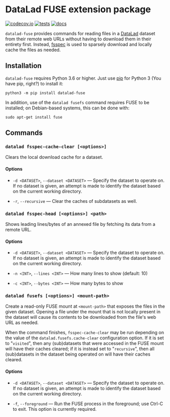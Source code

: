 # DataLad FUSE extension package

[![codecov.io](https://codecov.io/github/datalad/datalad-fuse/coverage.svg?branch=master)](https://codecov.io/github/datalad/datalad-fuse?branch=master) [![tests](https://github.com/datalad/datalad-fuse/workflows/Test/badge.svg)](https://github.com/datalad/datalad-fuse/actions?query=workflow%3ATest) [![docs](https://github.com/datalad/datalad-fuse/workflows/docs/badge.svg)](https://github.com/datalad/datalad-fuse/actions?query=workflow%3Adocs)

`datalad-fuse` provides commands for reading files in a
[DataLad](http://datalad.org) dataset from their remote web URLs without having
to download them in their entirety first.  Instead,
[fsspec](http://github.com/fsspec/filesystem_spec) is used to sparsely download
and locally cache the files as needed.

## Installation

`datalad-fuse` requires Python 3.6 or higher.  Just use
[pip](https://pip.pypa.io) for Python 3 (You have pip, right?) to install it:

    python3 -m pip install datalad-fuse

In addition, use of the `datalad fusefs` command requires FUSE to be installed;
on Debian-based systems, this can be done with:

    sudo apt-get install fuse

## Commands

### `datalad fsspec-cache-clear [<options>]`

Clears the local download cache for a dataset.

#### Options

- `-d <DATASET>`, `--dataset <DATASET>` — Specify the dataset to operate on.
  If no dataset is given, an attempt is made to identify the dataset based on
  the current working directory.

- `-r`, `--recursive` — Clear the caches of subdatasets as well.

### `datalad fsspec-head [<options>] <path>`

Shows leading lines/bytes of an annexed file by fetching its data from a remote
URL.

#### Options

- `-d <DATASET>`, `--dataset <DATASET>` — Specify the dataset to operate on.
  If no dataset is given, an attempt is made to identify the dataset based on
  the current working directory.

- `-n <INT>`, `--lines <INT>` — How many lines to show (default: 10)

- `-c <INT>`, `--bytes <INT>` — How many bytes to show

### `datalad fusefs [<options>] <mount-path>`

Create a read-only FUSE mount at `<mount-path>` that exposes the files in the
given dataset.  Opening a file under the mount that is not locally present in
the dataset will cause its contents to be downloaded from the file's web URL as
needed.

When the command finishes, `fsspec-cache-clear` may be run depending on the
value of the `datalad.fusefs.cache-clear` configuration option.  If it is set
to "`visited`", then any (sub)datasets that were accessed in the FUSE mount
will have their caches cleared; if it is instead set to "`recursive`", then all
(sub)datasets in the dataset being operated on will have their caches cleared.

#### Options

- `-d <DATASET>`, `--dataset <DATASET>` — Specify the dataset to operate on.
  If no dataset is given, an attempt is made to identify the dataset based on
  the current working directory.

- `-f`, `--foreground` — Run the FUSE process in the foreground; use Ctrl-C to
  exit.  This option is currently required.
